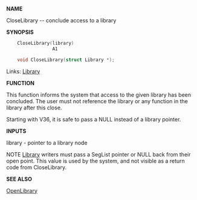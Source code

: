 
**NAME**

CloseLibrary -- conclude access to a library

**SYNOPSIS**

```c
    CloseLibrary(library)
                 A1

    void CloseLibrary(struct Library *);

```
Links: [Library](_009C) 

**FUNCTION**

This function informs the system that access to the given library
has been concluded.  The user must not reference the library or any
function in the library after this close.

Starting with V36, it is safe to pass a NULL instead of
a library pointer.

**INPUTS**

library - pointer to a library node

NOTE
[Library](_009C) writers must pass a SegList pointer or NULL back from their
open point.  This value is used by the system, and not visible as
a return code from CloseLibrary.

**SEE ALSO**

[OpenLibrary](OpenLibrary)
